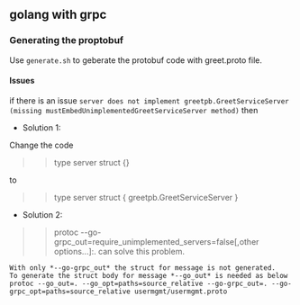 ## golang with grpc

### Generating the proptobuf
Use `generate.sh` to geberate the protobuf code with greet.proto file.

#### Issues

if there is an issue `server does not implement greetpb.GreetServiceServer (missing mustEmbedUnimplementedGreetServiceServer method)`
then 
* Solution 1:

Change the code 
>> type server struct {}

to 

>> type server struct {
>>	greetpb.GreetServiceServer
>> }

* Solution 2:

>> protoc --go-grpc_out=require_unimplemented_servers=false[,other options...]:. can solve this problem.

```Note: 
With only *--go-grpc_out* the struct for message is not generated. 
To generate the struct body for message *--go_out* is needed as below
protoc --go_out=. --go_opt=paths=source_relative --go-grpc_out=. --go-grpc_opt=paths=source_relative usermgmt/usermgmt.proto
```
